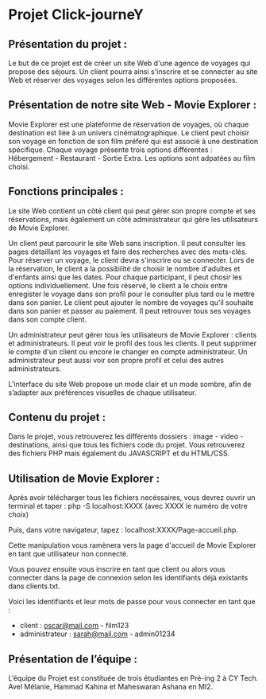 # Projet Click-journeY

## Présentation du projet :

Le but de ce projet est de créer un site Web d'une agence de voyages qui propose des séjours. Un client pourra ainsi s'inscrire et se connecter au site Web et réserver des voyages selon les différentes options proposées. 

## Présentation de notre site Web - Movie Explorer :

Movie Explorer est une plateforme de réservation de voyages, où chaque destination est liée à un univers cinématographique. Le client peut choisir son voyage en fonction de son film préferé qui est associé à une destination spécifique. Chaque voyage présente trois options différentes : Hébergement - Restaurant - Sortie Extra. Les options sont adpatées au film choisi. 

## Fonctions principales :

Le site Web contient un côté client qui peut gérer son propre compte et ses réservations, mais également un côté administrateur qui gère les utilisateurs de Movie Explorer. 

Un client peut parcourir le site Web sans inscription. Il peut consulter les pages détaillant les voyages et faire des recherches avec des mots-clés. Pour réserver un voyage, le client devra s'inscrire ou se connecter.
Lors de la réservation, le client a la possibilité de choisir le nombre d'adultes et d'enfants ainsi que les dates. Pour chaque participant, il peut chosir les options individuellement. Une fois réservé, le client a le choix entre enregister le voyage dans son profil pour le consulter plus tard ou le mettre dans son panier. 
Le client peut ajouter le nombre de voyages qu'il souhaite dans son panier et passer au paiement. Il peut retrouver tous ses voyages dans son compte client.

Un administrateur peut gérer tous les utilisateurs de Movie Explorer : clients et administrateurs. Il peut voir le profil des tous les clients. Il peut supprimer le compte d'un client ou encore le changer en compte administrateur. Un administrateur peut aussi voir son propre profil et celui des autres administrateurs.

L’interface du site Web propose un mode clair et un mode sombre, afin de s’adapter aux préférences visuelles de chaque utilisateur.

## Contenu du projet : 

Dans le projet, vous retrouverez les différents dossiers : image - video - destinations, ainsi que tous les fichiers code du projet. 
Vous retrouverez des fichiers PHP mais également du JAVASCRIPT et du HTML/CSS. 

## Utilisation de Movie Explorer : 

Aprés avoir télécharger tous les fichiers necéssaires, vous devrez ouvrir un terminal et taper : php -S localhost:XXXX 
(avec XXXX le numéro de votre choix)

Puis, dans votre navigateur, tapez : localhost:XXXX/Page-accueil.php.

Cette manipulation vous ramènera vers la page d'accueil de Movie Explorer en tant que utilisateur non connecté. 

Vous pouvez ensuite vous inscrire en tant que client ou alors vous connecter dans la page de connexion selon les identifiants déjà existants dans clients.txt.

Voici les identifiants et leur mots de passe pour vous connecter en tant que :
  - client : oscar@mail.com - film123 
  - administrateur : sarah@mail.com - admin01234

## Présentation de l’équipe : 

L’équipe du Projet est constituée de trois étudiantes en Pré-ing 2 à CY Tech. Avel Mélanie, Hammad Kahina et Maheswaran Ashana en MI2.
